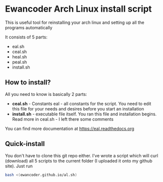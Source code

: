 Ewancoder Arch Linux install script
===================================

This is useful tool for reinstalling your arch linux and setting up all the programs automatically

It consists of 5 parts:

* eal.sh
* ceal.sh
* heal.sh
* peal.sh
* install.sh

How to install?
---------------

All you need to know is basically 2 parts:

* **ceal.sh** - Constants eal - all constants for the script. You need to edit this file for your needs and desires before you start an installation
* **install.sh** - executable file itself. You ran this file and installation begins. Read more in ceal.sh - I left there some comments

You can find more documentation at https://eal.readthedocs.org

Quick-install
-------------

You don't have to clone this git repo either. I've wrote a script which will curl (download) all 5 scripts to the current folder (I uploaded it onto my github site). Just run

```bash
bash <(ewancoder.github.io/al.sh)
```
